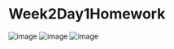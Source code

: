 # Week2Day1Homework

![image](https://user-images.githubusercontent.com/46461171/51158038-8cc9da80-1850-11e9-9eda-fec47e2b16db.png)
![image](https://user-images.githubusercontent.com/46461171/51158159-2f825900-1851-11e9-9843-b835716f6225.png)
![image](https://user-images.githubusercontent.com/46461171/51158221-87b95b00-1851-11e9-9485-2fc725e97629.png)
